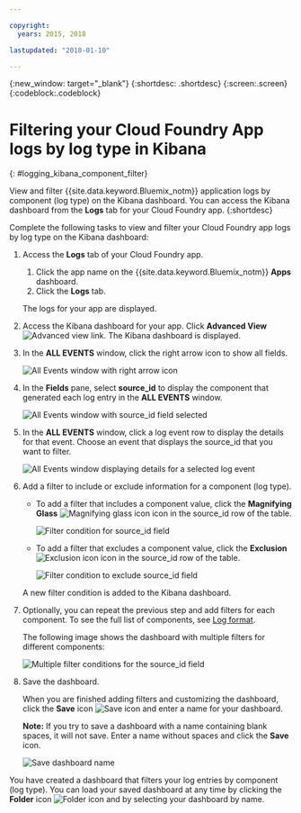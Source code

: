 ```yaml
---

copyright:
  years: 2015, 2018

lastupdated: "2018-01-10"

---
```

{:new_window: target="_blank"}
{:shortdesc: .shortdesc}
{:screen:.screen}
{:codeblock:.codeblock}

# Filtering your Cloud Foundry App logs by log type in Kibana
{: #logging_kibana_component_filter}

View and filter {{site.data.keyword.Bluemix_notm}} application logs by component (log type) on the Kibana dashboard. You can access the Kibana dashboard from the **Logs** tab for your Cloud Foundry app. 
{:shortdesc}

Complete the following tasks to view and filter your Cloud Foundry app logs by log type on the Kibana dashboard:

1. Access the **Logs** tab of your Cloud Foundry app. 

    1. Click the app name on the {{site.data.keyword.Bluemix_notm}} **Apps** dashboard.
    2. Click the **Logs** tab. 
    
    The logs for your app are displayed.

2. Access the Kibana dashboard for your app. Click **Advanced View** ![Advanced view link](images/logging_advanced_view.jpg "Advanced view link"). The Kibana dashboard is displayed.

3. In the **ALL EVENTS** window, click the right arrow icon to show all fields. 

    ![All Events window with right arrow icon](images/logging_all_events_no_fields.jpg "All Events window with right arrow icon")

4. In the **Fields** pane, select **source_id** to display the component that generated each log entry in the **ALL EVENTS** window.

    ![All Events window with source_id field selected](images/logging_component.png "All Events window with source_id field selected")

5. In the **ALL EVENTS** window, click a log event row to display the details for that event. Choose an event that displays the source_id that you want to filter.

    ![All Events window displaying details for a selected log event](images/logging_component_add_filter.png "All Events window displaying details for a selected log event")

6. Add a filter to include or exclude information for a component (log type). 

    * To add a filter that includes a component value, click the **Magnifying Glass** ![Magnifying glass icon](images/logging_magnifying_glass.jpg "Magnifying glass icon") icon in the source_id row of the table. 

        ![Filter condition for source_id field](images/logging_component_filter.png "Filter condition for source_id field") 

    * To add a filter that excludes a component value, click the **Exclusion** ![Exclusion icon](images/logging_exclusion_icon.png "Exclusion icon") icon in the source_id row of the table. 
    
         ![Filter condition to exclude source_id field](images/logging_component_add_exclusion_filter.png "Filter condition to exclude source_id field") 
     
     A new filter condition is added to the Kibana dashboard.

7. Optionally, you can repeat the previous step and add filters for each component. To see the full list of components, see [Log format](../logging_view_kibana3.html#kibana_log_format_cf).

    The following image shows the dashboard with multiple filters for different components:
    
    ![Multiple filter conditions for the source_id field](images/logging_component_multiple_filters.png "Multiple filter conditions for the source_id field")

8. Save the dashboard. 

    When you are finished adding filters and customizing the dashboard, click the **Save** icon ![Save icon](images/logging_save.jpg "Save icon") and enter a name for your dashboard. 
      
    **Note:** If you try to save a dashboard with a name containing blank spaces, it will not save. Enter a name without spaces and click the **Save** icon.
    
    ![Save dashboard name ](images/logging_save_dashboard.jpg "Save dashboard name")

You have created a dashboard that filters your log entries by component (log type). You can load your saved dashboard at any time by clicking the **Folder** icon ![Folder icon](images/logging_folder.jpg "Folder icon") and by selecting your dashboard by name.



